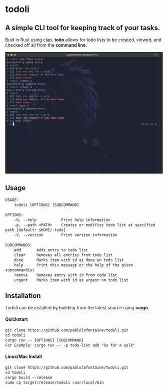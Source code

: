 # todoli
## A simple CLI tool for keeping track of your tasks.

Built in Rust using clap, **todo** allows for todo lists to be created, viewed, and checked off all from the **command line**.

![clipboard.png](4EJ3jMcoM-clipboard.png)

## Usage
```
USAGE:
    todoli [OPTIONS] [SUBCOMMAND]

OPTIONS:
    -h, --help           Print help information
    -p, --path <PATH>    Creates or modifies todo list at specified path [default: $HOME/.todo]
    -V, --version        Print version information

SUBCOMMANDS:
    add       Adds entry to todo list
    clear     Removes all entries from todo list
    done      Marks item with id as done on todo list
    help      Print this message or the help of the given subcommand(s)
    remove    Removes entry with id from todo list
    urgent    Marks item with id as urgent on todo list
```


## Installation
Todoli can be installed by building from the latest source using **cargo**.

#### Quickstart
```
git clone https://github.com/pablolafontaine/todoli.git
cd todoli
cargo run -- [OPTIONS] [SUBCOMMAND]
For Example: cargo run -- -p todo-list add "Go for a walk"
```
 
#### Linux/Mac Install
```
git clone https://github.com/pablolafontaine/todoli.git
cd todoli
cargo build --release
sudo cp target/release/todoli /usr/local/bin
```
